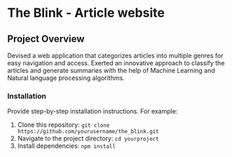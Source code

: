 # The Blink - Article website 
## Project Overview

Devised a web application that categorizes articles into multiple genres for easy navigation and access. Exerted an
innovative approach to classify the articles and generate summaries with the help of Machine Learning and Natural
language processing algorithms.


### Installation

Provide step-by-step installation instructions. For example:

1. Clone this repository: `git clone https://github.com/yourusername/the_blink.git`
2. Navigate to the project directory: `cd yourproject`
3. Install dependencies: `npm install`
